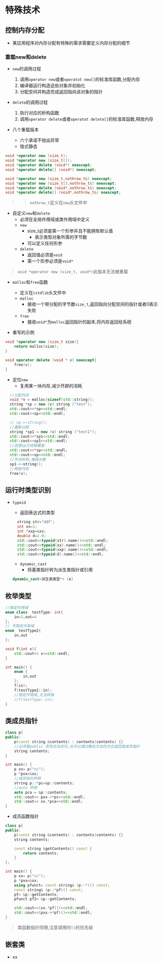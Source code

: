 # 特殊技术

## 控制内存分配

- 某应用程序对内存分配有特殊的需求需要定义内存分配的细节

### 重载new和delete

- `new`的调用过程
  1. 调用`operator new`或者`operatot new[]`的标准库函数,分配内存
  2. 编译器运行构造这些对象并初始化
  3. 分配空间并构造完成返回指向该对象的指针

- `delete`的调用过程
  1. 执行对应的析构函数
  2. 调用`operator delete`或者`operatot delete[]`的标准库函数,释放内存

- 八个重载版本
  - 六个承诺不抛出异常
  - 隐式静态

```c++
void *operator new (size_t);
void *operator new (size_t[]);
void *operator delete (void*) noexcept;
void *operator delete[] (void*) noexcept;

void *operator new (size_t,nothrow_t&) noexcept;
void *operator new (size_t[],nothrow_t&) noexcept;
void *operator delete (void*,nothrow_t&) noexcept;
void *operator delete[] (void*,nothrow_t&) noexcept;
```

>> `nothrow_t`定义在`new`头文件中

- 自定义`new`和`delete`
  - 必须在全局作用域或类作用域中定义
  - `new`
    - size_t必须是第一个形参并且不能拥有默认值
      - 表示类型对象所需的字节数
    - 可以定义任何形参
  - `delete`
    - 返回值必须是`void`
    - 第一个形参必须是`void*`

> `void *operator new (size_t, void*)`此版本无法被重载

- `malloc`和`free`函数
  - 定义在`cstdlib`头文件中
  - `malloc`
    - 接收一个带分配的字节数`size_t`,返回指向分配空间的指针或者0表示失败
  - `free`
    - 接收`void*`为`malloc`返回指针的副本,将内存返回给系统

- 重写的示例

```c++
void *operator new (size_t size){
    return malloc(size);
}

void operator delete (void * v) noexcept{
    free(v);
}

```

- 定位`new`
  - 复用某一块内存,减少开辟的消耗

```c++
  //分配内存
  void *v = malloc(sizeof(std::string));
  string *sp = new (v) string ("test");
  std::cout<<*sp<<std::endl;
  std::cout<<sp<<std::endl;

  // sp->~string();
  //重新分配
  string *sp1 = new (v) string ("test1");
  std::cout<<*sp1<<std::endl;
  std::cout<<sp1<<std::endl;
  //这里sp已经被覆盖
  std::cout<<*sp<<std::endl;
  std::cout<<sp<<std::endl;
  //手动析构,摧毁对象
  sp1->~string();
  //释放内存
  free(v);
```

## 运行时类型识别

- `typeid`
  - 返回表达式的类型

  ```c++
    string str="ddf";
    int xx=1;
    int *xxp=&xx;
    double d=2.0;
    std::cout<<typeid(str).name()<<std::endl;
    std::cout<<typeid(xx).name()<<std::endl;
    std::cout<<typeid(xxp).name()<<std::endl;
    std::cout<<typeid(d).name()<<std::endl;
  ```

  - `dynamic_cast`
    - 将基类指针转为派生类指针或引用

  ```c++
  dynamic_cast<派生类类型*> (e)
  ```

## 枚举类型

```c++
//限定作用域
enum class  testType: int{
    in=3,out=4
};
// 不限定作用域
enum  testType2{
    in,out
};

void f(int x){
    std::cout<< x<<std::endl;
}

int main() {
    enum {
        in,out
    };
    f(in);
    f(testType2::in);
    //限定作用域,无法转换
    //f(testType::in);
}
```

## 类成员指针

```c++
class p{
public:
    p(const string &contents) : contents(contents) {}
    //必须是public 否则无法访问,也可以通过静态方法的方式返回类成员指针
    string contents;
}

int main() {
    p xx= p("cc");
    p *pxx=&xx;
    //成员指针声明
    string p::*pc=&p::contents;
    //auto 声明
    auto pca = &p::contents;
    std::cout<< pxx->*pc<<std::endl;
    std::cout<< xx.*pca<<std::endl;
}
```

- 成员函数指针

```c++
class p{
public:
    p(const string &contents) : contents(contents) {}
    string contents;

    const string &getContents() const {
        return contents;
    }
};

int main() {
    p xx= p("cc");
    p *pxx=&xx;
    using pfunct= const string& (p::*)() const;
    const string& (p::*pf)() const;
    pf= &p::getContents;
    pfunct pf2= &p::getContents;

    std::cout<<(xx.*pf)()<<std::endl;
    std::cout<<(pxx->*pf)()<<std::endl;
}
```

> 类函数指针同理,注意调用时`()`的优先级

## 嵌套类

- xx
